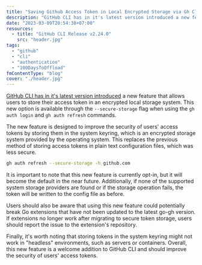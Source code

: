 ```yaml
---
title: "Saving Github Access Token in Local Encrypted Storage via Gh Cli"
description: "GitHub CLI has in it's latest version introduced a new feature that allows users to store their access token in an encrypted local storage system."
date: "2023-03-09T20:54:38+07:00"
resources:
  - title: "GitHub CLI Release v2.24.0"
    src: "header.jpg"
tags:
  - "github"
  - "cli"
  - "authentication"
  - "100DaysToOffload"
fmContentType: "blog"
cover: "./header.jpg"
---
```


[GitHub CLI has in it's latest version introduced](https://github.com/cli/cli/releases/tag/v2.24.0) a new feature that allows users to store their access token in an encrypted local storage system. This new option is available through the `--secure-storage` flag when using the `gh auth login` and `gh auth refresh` commands.

The new feature is designed to improve the security of users' access tokens by storing them in the system keyring, which is an encrypted storage system provided by the operating system. This replaces the previous method of storing access tokens in plain text configuration files, which was less secure.

```bash
gh auth refresh --secure-storage -h github.com
```

It is important to note that this new feature is currently opt-in, but it will become the default in the near future. Additionally, if none of the supported system storage providers are found or if the storage operation fails, the token will be written to the config file as before.

Users should also be aware that using this new feature could potentially break Go extensions that have not been updated to the latest go-gh version. If extensions no longer work after migrating to secure token storage, users should report the issue to the extension's repository.

Finally, it's worth noting that storing tokens in the system keyring might not work in "headless" environments, such as servers or containers. Overall, this new feature is a welcome addition to GitHub CLI and should improve the security of users' access tokens.
